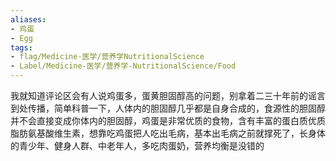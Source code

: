 ```yaml
---
aliases:
- 鸡蛋
- Egg
tags:
- flag/Medicine-医学/营养学NutritionalScience
- Label/Medicine-医学/营养学-NutritionalScience/Food
---
```


我就知道评论区会有人说鸡蛋多，蛋黄胆固醇高的问题，别拿着二三十年前的谣言到处传播，简单科普一下，人体内的胆固醇几乎都是自身合成的，食源性的胆固醇并不会直接变成你体内的胆固醇，鸡蛋是非常优质的食物，含有丰富的蛋白质优质脂肪氨基酸维生素，想靠吃鸡蛋把人吃出毛病，基本出毛病之前就撑死了，长身体的青少年、健身人群、中老年人，多吃肉蛋奶，营养均衡是没错的
